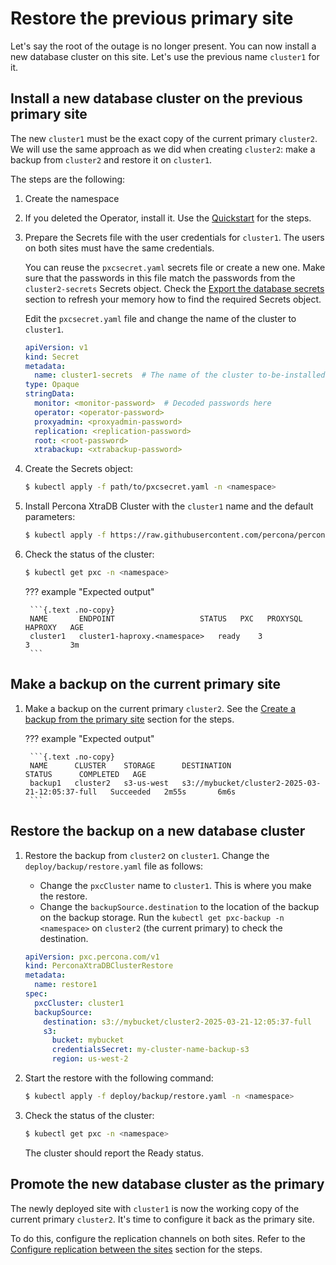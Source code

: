 # Restore the previous primary site

Let's say the root of the outage is no longer present. You can now install a new database cluster on this site. Let's use the previous name `cluster1` for it.

## Install a new database cluster on the previous primary site

The new `cluster1` must be the exact copy of the current primary `cluster2`. We will use the same approach as we did when creating `cluster2`: make a backup from `cluster2` and restore it on `cluster1`.

The steps are the following:

1. Create the namespace 
2. If you deleted the Operator, install it. Use the [Quickstart](kubectl.md) for the steps.
3. Prepare the Secrets file with the user credentials for `cluster1`. The users on both sites must have the same credentials. 

    You can reuse the `pxcsecret.yaml` secrets file or create a new one. Make sure that the passwords in this file match the passwords from the `cluster2-secrets` Secrets object. Check the [Export the database secrets](dr-primary.md#export-the-database-secrets-for-operator-1170-and-earlier) section to refresh your memory how to find the required Secrets object.

    Edit the `pxcsecret.yaml` file and change the name of the cluster to `cluster1`. 

	```yaml
	apiVersion: v1
	kind: Secret
	metadata:
	  name: cluster1-secrets  # The name of the cluster to-be-installed
	type: Opaque
	stringData:
	  monitor: <monitor-password>  # Decoded passwords here
	  operator: <operator-password>
	  proxyadmin: <proxyadmin-password>
	  replication: <replication-password>
	  root: <root-password>
	  xtrabackup: <xtrabackup-password>
	```

4. Create the Secrets object:

	```{.bash data-prompt="$" }
	$ kubectl apply -f path/to/pxcsecret.yaml -n <namespace>
	```

5. Install Percona XtraDB Cluster with the `cluster1` name and the default parameters:

    ```{.bash data-prompt="$"}
    $ kubectl apply -f https://raw.githubusercontent.com/percona/percona-xtradb-cluster-operator/v{{release}}/deploy/cr.yaml -n <namespace>
    ```

6. Check the status of the cluster:

	```{.bash data-prompt="$" }
	$ kubectl get pxc -n <namespace>
	```

	??? example "Expected output"

		```{.text .no-copy}
		NAME       ENDPOINT                   STATUS   PXC   PROXYSQL   HAPROXY   AGE
		cluster1   cluster1-haproxy.<namespace>   ready    3                3         3m
		```

## Make a backup on the current primary site

1. Make a backup on the current primary `cluster2`. See the [Create a backup from the primary site](dr-primary.md#create-a-backup-from-the-primary-site) section for the steps.

    ??? example "Expected output"

        ```{.text .no-copy}
        NAME      CLUSTER    STORAGE      DESTINATION                                               STATUS      COMPLETED   AGE
        backup1   cluster2   s3-us-west   s3://mybucket/cluster2-2025-03-21-12:05:37-full   Succeeded   2m55s       6m6s
		```

## Restore the backup on a new database cluster

1. Restore the backup from `cluster2` on `cluster1`. Change the `deploy/backup/restore.yaml` file as follows:

    * Change the `pxcCluster` name to `cluster1`. This is where you make the restore.
	* Change the `backupSource.destination` to the location of the backup on the backup storage. Run the `kubectl get pxc-backup -n <namespace>` on `cluster2` (the current primary) to check the destination.

	```yaml
	apiVersion: pxc.percona.com/v1
	kind: PerconaXtraDBClusterRestore
	metadata:
	  name: restore1
	spec:
	  pxcCluster: cluster1
	  backupSource:
		destination: s3://mybucket/cluster2-2025-03-21-12:05:37-full
		s3:
		  bucket: mybucket
		  credentialsSecret: my-cluster-name-backup-s3
		  region: us-west-2
	```

2. Start the restore with the following command:

    ```{.bash data-prompt="$" }
	$ kubectl apply -f deploy/backup/restore.yaml -n <namespace>
	```

3. Check the status of the cluster:

	```{.bash data-prompt="$" }
	$ kubectl get pxc -n <namespace>
	```

    The cluster should report the Ready status.

## Promote the new database cluster as the primary 

The newly deployed site with `cluster1` is now the working copy of the current primary `cluster2`. It's time to configure it back as the primary site.

To do this, configure the replication channels on both sites. Refer to the [Configure replication between the sites](dr-replication.md) section for the steps.

